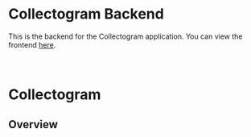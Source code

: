 # Collectogram Backend

This is the backend for the Collectogram application.
You can view the frontend [here](https://github.com/MacroMackie/collectogram-web). 
<br>
<br>
<br>
# Collectogram
## Overview
